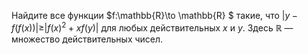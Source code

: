 Найдите все функции $f:\mathbb{R}\to \mathbb{R} $ такие, что 
$\left| y-f\left( f\left( x \right) \right)\left| \ge  \right|f{{\left( x \right)}^{2}}+xf\left( y \right) \right|$ для любых действительных $x$ и $y$. Здесь $\mathbb{R}$ — множество действительных чисел.